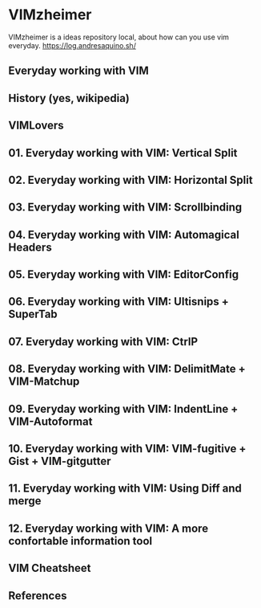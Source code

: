 # VIMzheimer

VIMzheimer is a ideas repository local, about how can you use vim everyday.
https://log.andresaquino.sh/

## Everyday working with VIM

## History (yes, wikipedia)

## VIMLovers

## 01. Everyday working with VIM: Vertical Split

## 02. Everyday working with VIM: Horizontal Split

## 03. Everyday working with VIM: Scrollbinding

## 04. Everyday working with VIM: Automagical Headers

## 05. Everyday working with VIM: EditorConfig

## 06. Everyday working with VIM: Ultisnips + SuperTab

## 07. Everyday working with VIM: CtrlP

## 08. Everyday working with VIM: DelimitMate + VIM-Matchup

## 09. Everyday working with VIM: IndentLine + VIM-Autoformat

## 10. Everyday working with VIM: VIM-fugitive + Gist + VIM-gitgutter

## 11. Everyday working with VIM: Using Diff and merge

## 12. Everyday working with VIM: A more confortable information tool

## VIM Cheatsheet

## References

